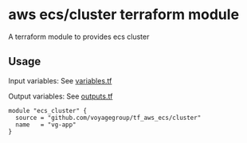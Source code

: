# aws ecs/cluster terraform module

A terraform module to provides ecs cluster

## Usage

Input variables: See [variables.tf](variables.tf)

Output variables: See [outputs.tf](outputs.tf)

```hcl
module "ecs_cluster" {
  source = "github.com/voyagegroup/tf_aws_ecs/cluster"
  name   = "vg-app"
}
```
